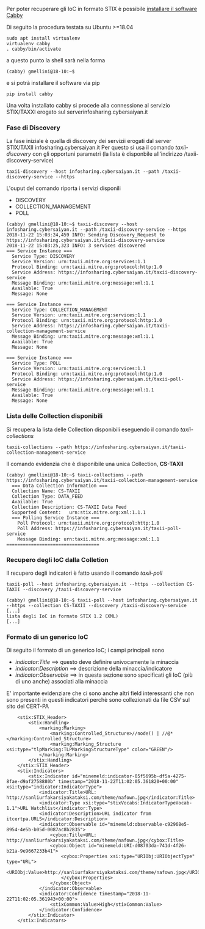 Per poter recuperare gli IoC in formato STIX è possibile [installare il software Cabby](https://cabby.readthedocs.io/en/stable/installation.html)

Di seguito la procedura testata su Ubuntu >=18.04
```
sudo apt install virtualenv
virtualenv cabby
. cabby/bin/activate
```
a questo punto la shell sarà nella forma
```
(cabby) gmellini@18-10:~$
```
e si potrà installare il software via pip
```
pip install cabby
```
Una volta installato cabby si procede alla connessione al servizio STIX/TAXXI erogato sul serverinfosharing.cybersaiyan.it

### Fase di Discovery
La fase iniziale è quella di discovery dei servizii erogati dal server STIX/TAXII infosharing.cybersaiyan.it
Per questo si usa il comando _taxii-discovery_ con gli opportuni parametri (la lista è disponbile all'indirizzo /taxii-discovery-service)
```
taxii-discovery --host infosharing.cybersaiyan.it --path /taxii-discovery-service --https
```
L'ouput del comando riporta i servizi disponili
* DISCOVERY
* COLLECTION_MANAGEMENT
* POLL
```
(cabby) gmellini@18-10:~$ taxii-discovery --host infosharing.cybersaiyan.it --path /taxii-discovery-service --https
2018-11-22 15:03:24,459 INFO: Sending Discovery_Request to https://infosharing.cybersaiyan.it/taxii-discovery-service
2018-11-22 15:03:25,323 INFO: 3 services discovered
=== Service Instance ===
  Service Type: DISCOVERY
  Service Version: urn:taxii.mitre.org:services:1.1
  Protocol Binding: urn:taxii.mitre.org:protocol:http:1.0
  Service Address: https://infosharing.cybersaiyan.it/taxii-discovery-service
  Message Binding: urn:taxii.mitre.org:message:xml:1.1
  Available: True
  Message: None

=== Service Instance ===
  Service Type: COLLECTION_MANAGEMENT
  Service Version: urn:taxii.mitre.org:services:1.1
  Protocol Binding: urn:taxii.mitre.org:protocol:http:1.0
  Service Address: https://infosharing.cybersaiyan.it/taxii-collection-management-service
  Message Binding: urn:taxii.mitre.org:message:xml:1.1
  Available: True
  Message: None

=== Service Instance ===
  Service Type: POLL
  Service Version: urn:taxii.mitre.org:services:1.1
  Protocol Binding: urn:taxii.mitre.org:protocol:http:1.0
  Service Address: https://infosharing.cybersaiyan.it/taxii-poll-service
  Message Binding: urn:taxii.mitre.org:message:xml:1.1
  Available: True
  Message: None
  ```

### Lista delle Collection disponibili
Si recupera la lista delle Collection disponibili eseguendo il comando _taxii-collections_
```
taxii-collections --path https://infosharing.cybersaiyan.it/taxii-collection-management-service
```
Il comando evidenzia che è disponibile una unica Collection, **CS-TAXII**
```
(cabby) gmellini@18-10:~$ taxii-collections --path https://infosharing.cybersaiyan.it/taxii-collection-management-service
  === Data Collection Information ===
  Collection Name: CS-TAXII
  Collection Type: DATA_FEED
  Available: True
  Collection Description: CS-TAXII Data Feed
  Supported Content:   urn:stix.mitre.org:xml:1.1.1
  === Polling Service Instance ===
    Poll Protocol: urn:taxii.mitre.org:protocol:http:1.0
    Poll Address: https://infosharing.cybersaiyan.it/taxii-poll-service
    Message Binding: urn:taxii.mitre.org:message:xml:1.1
==================================
```

### Recupero degli IoC dalla Colletion
Il recupero degli indicatori è fatto usando il comando _taxii-poll_
```
taxii-poll --host infosharing.cybersaiyan.it --https --collection CS-TAXII --discovery /taxii-discovery-service
```
```
(cabby) gmellini@18-10:~$ taxii-poll --host infosharing.cybersaiyan.it --https --collection CS-TAXII --discovery /taxii-discovery-service
[...]
lista degli IoC in formato STIX 1.2 (XML)
[...]
```

### Formato di un generico IoC
Di seguito il formato di un generico IoC; i campi principali sono 
* _indicator:Title_ ==> questo deve definire univocamente la minaccia
* _indicator:Description_ ==> descrizione della minaccia/indicatore 
* _indicator:Observable_ ==> in questa sezione sono specificati gli IoC (più di uno anche) associati alla minaccia

E' importante evidenziare che  ci sono anche altri field interessanti che non sono presenti in questi indicatori perchè sono collezionati da file CSV sul sito del CERT-PA
```
    <stix:STIX_Header>
        <stix:Handling>
            <marking:Marking>
                <marking:Controlled_Structure>//node() | //@*</marking:Controlled_Structure>
                <marking:Marking_Structure xsi:type="tlpMarking:TLPMarkingStructureType" color="GREEN"/>
            </marking:Marking>
        </stix:Handling>
    </stix:STIX_Header>
    <stix:Indicators>
        <stix:Indicator id="minemeld:indicator-05f5695b-df5a-4275-8fae-d9af2758880b" timestamp="2018-11-22T11:02:05.361820+00:00" xsi:type="indicator:IndicatorType">
            <indicator:Title>URL: http://sanliurfakarsiyakataksi.com/theme/nafown.jpg</indicator:Title>
            <indicator:Type xsi:type="stixVocabs:IndicatorTypeVocab-1.1">URL Watchlist</indicator:Type>
            <indicator:Description>URL indicator from itcertpa.URLS</indicator:Description>
            <indicator:Observable id="minemeld:observable-c92968e5-8954-4e5b-b05d-0087ac8b2835">
                <cybox:Title>URL: http://sanliurfakarsiyakataksi.com/theme/nafown.jpg</cybox:Title>
                <cybox:Object id="minemeld:URI-d08703da-741d-4f26-b21a-9e9667233b41">
                    <cybox:Properties xsi:type="URIObj:URIObjectType" type="URL">
                        <URIObj:Value>http://sanliurfakarsiyakataksi.com/theme/nafown.jpg</URIObj:Value>
                    </cybox:Properties>
                </cybox:Object>
            </indicator:Observable>
            <indicator:Confidence timestamp="2018-11-22T11:02:05.361943+00:00">
                <stixCommon:Value>High</stixCommon:Value>
            </indicator:Confidence>
        </stix:Indicator>
    </stix:Indicators>
```
